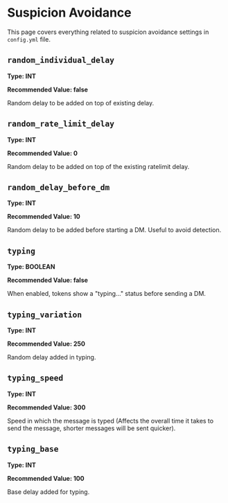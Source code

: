 # Suspicion Avoidance
This page covers everything related to suspicion avoidance settings in `config.yml` file.

## `random_individual_delay`
**Type: INT**

**Recommended Value: false**

Random delay to be added on top of existing delay.



## `random_rate_limit_delay`
**Type: INT**

**Recommended Value: 0**

Random delay to be added on top of the existing ratelimit delay.

## `random_delay_before_dm`
**Type: INT**

**Recommended Value: 10**

Random delay to be added before starting a DM. Useful to avoid detection.



## `typing`
**Type: BOOLEAN**

**Recommended Value: false**

When enabled, tokens show a "typing..." status before sending a DM.


## `typing_variation`
**Type: INT**

**Recommended Value: 250**

Random delay added in typing.

## `typing_speed`

**Type: INT**

**Recommended Value: 300**

Speed in which the message is typed (Affects the overall time it takes to send the message, shorter messages will be sent quicker).


## `typing_base`

**Type: INT**

**Recommended Value: 100**

Base delay added for typing.

